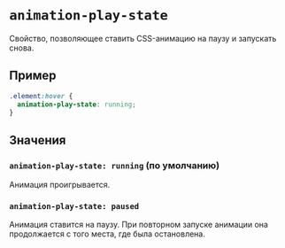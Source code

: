 # `animation-play-state`

Свойство, позволяющее ставить CSS-анимацию на паузу и запускать снова.

## Пример

```css
.element:hover {
  animation-play-state: running;
}
```

## Значения

### `animation-play-state: running` (по умолчанию)

Aнимация проигрывается.

### `animation-play-state: paused`

Анимация ставится на паузу. При повторном запуске анимации она продолжается с того места, где была остановлена.
